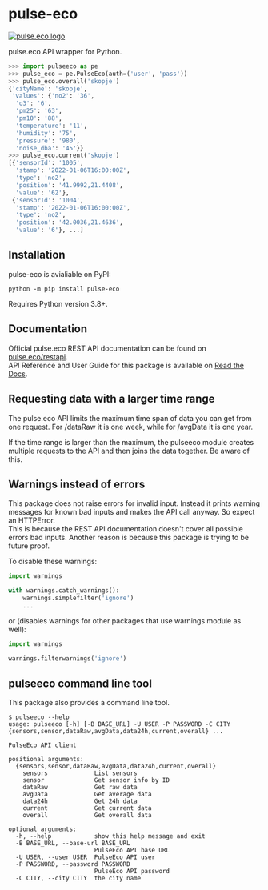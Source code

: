 # pulse-eco

[![pulse.eco logo](https://pulse.eco/img/pulse-logo-horizontal.svg)](https://pulse.eco)

pulse.eco API wrapper for Python.

```python
>>> import pulseeco as pe
>>> pulse_eco = pe.PulseEco(auth=('user', 'pass'))
>>> pulse_eco.overall('skopje')
{'cityName': 'skopje',
 'values': {'no2': '36',
  'o3': '6',
  'pm25': '63',
  'pm10': '88',
  'temperature': '11',
  'humidity': '75',
  'pressure': '980',
  'noise_dba': '45'}}
>>> pulse_eco.current('skopje')
[{'sensorId': '1005',
  'stamp': '2022-01-06T16:00:00Z',
  'type': 'no2',
  'position': '41.9992,21.4408',
  'value': '62'},
 {'sensorId': '1004',
  'stamp': '2022-01-06T16:00:00Z',
  'type': 'no2',
  'position': '42.0036,21.4636',
  'value': '6'}, ...]
```

## Installation

pulse-eco is avialiable on PyPI:

```console
python -m pip install pulse-eco
```

Requires Python version 3.8+.

## Documentation

Official pulse.eco REST API documentation can be found on  [pulse.eco/restapi](https://pulse.eco/restapi).  
API Reference and User Guide for this package is available on [Read the Docs](https://pulse-eco.readthedocs.io/en/latest/).

## Requesting data with a larger time range

The pulse.eco API limits the maximum time span of data you can get from one request.
For /dataRaw it is one week, while for /avgData it is one year.

If the time range is larger than the maximum, the pulseeco module creates multiple requests to the API and then joins the data together. Be aware of this.

## Warnings instead of errors

This package does not raise errors for invalid input. Instead it prints warning messages for known bad inputs and makes the API call anyway. So expect an HTTPError.  
This is because the REST API documentation doesn't cover all possible errors bad inputs. Another reason is because this package is trying to be future proof.

To disable these warnings:

```python
import warnings

with warnings.catch_warnings():
    warnings.simplefilter('ignore')
    ...
```

or (disables warnings for other packages that use warnings module as well):

```python
import warnings

warnings.filterwarnings('ignore')
```

## pulseeco command line tool

This package also provides a command line tool.

```console
$ pulseeco --help
usage: pulseeco [-h] [-B BASE_URL] -U USER -P PASSWORD -C CITY {sensors,sensor,dataRaw,avgData,data24h,current,overall} ...

PulseEco API client

positional arguments:
  {sensors,sensor,dataRaw,avgData,data24h,current,overall}
    sensors             List sensors
    sensor              Get sensor info by ID
    dataRaw             Get raw data
    avgData             Get average data
    data24h             Get 24h data
    current             Get current data
    overall             Get overall data

optional arguments:
  -h, --help            show this help message and exit
  -B BASE_URL, --base-url BASE_URL
                        PulseEco API base URL
  -U USER, --user USER  PulseEco API user
  -P PASSWORD, --password PASSWORD
                        PulseEco API password
  -C CITY, --city CITY  the city name
```
